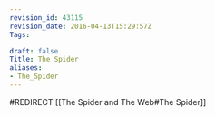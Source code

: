 ```yaml
---
revision_id: 43115
revision_date: 2016-04-13T15:29:57Z
Tags:

draft: false
Title: The Spider
aliases:
- The_Spider
---
```

#REDIRECT [[The Spider and The Web#The Spider]]